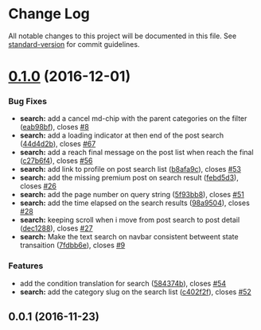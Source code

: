 # Change Log

All notable changes to this project will be documented in this file. See [standard-version](https://github.com/conventional-changelog/standard-version) for commit guidelines.

<a name="0.1.0"></a>
# [0.1.0](https://gitlab.com/emarket/frontend/compare/v0.0.1...v0.1.0) (2016-12-01)


### Bug Fixes

* **search:** add a cancel md-chip with the parent categories on the filter ([eab98bf](https://gitlab.com/emarket/frontend/commit/eab98bf)), closes [#8](https://gitlab.com/emarket/frontend/issues/8)
* **search:** add a loading indicator at then end of the post search ([44d4d2b](https://gitlab.com/emarket/frontend/commit/44d4d2b)), closes [#67](https://gitlab.com/emarket/frontend/issues/67)
* **search:** add a reach final message on the post list when reach the final ([c27b6f4](https://gitlab.com/emarket/frontend/commit/c27b6f4)), closes [#56](https://gitlab.com/emarket/frontend/issues/56)
* **search:** add link to profile on post search list ([b8afa9c](https://gitlab.com/emarket/frontend/commit/b8afa9c)), closes [#53](https://gitlab.com/emarket/frontend/issues/53)
* **search:** add the missing premium post on search result ([febd5d3](https://gitlab.com/emarket/frontend/commit/febd5d3)), closes [#26](https://gitlab.com/emarket/frontend/issues/26)
* **search:** add the page number on query string ([5f93bb8](https://gitlab.com/emarket/frontend/commit/5f93bb8)), closes [#51](https://gitlab.com/emarket/frontend/issues/51)
* **search:** add the time elapsed on the search results ([98a9504](https://gitlab.com/emarket/frontend/commit/98a9504)), closes [#28](https://gitlab.com/emarket/frontend/issues/28)
* **search:** keeping scroll when i move from post search to post detail ([dec1288](https://gitlab.com/emarket/frontend/commit/dec1288)), closes [#27](https://gitlab.com/emarket/frontend/issues/27)
* **search:** Make the text search on navbar consistent betweent state transaition ([7fdbb6e](https://gitlab.com/emarket/frontend/commit/7fdbb6e)), closes [#9](https://gitlab.com/emarket/frontend/issues/9)


### Features

* add the condition translation for search ([584374b](https://gitlab.com/emarket/frontend/commit/584374b)), closes [#54](https://gitlab.com/emarket/frontend/issues/54)
* **search:** add the category slug on the search list ([c402f2f](https://gitlab.com/emarket/frontend/commit/c402f2f)), closes [#52](https://gitlab.com/emarket/frontend/issues/52)



<a name="0.0.1"></a>
## 0.0.1 (2016-11-23)
